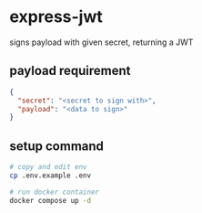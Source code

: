 # express-jwt

signs payload with given secret, returning a JWT

## payload requirement

```json
{
  "secret": "<secret to sign with>",
  "payload": "<data to sign>"
}
```

## setup command 

```sh
# copy and edit env
cp .env.example .env 

# run docker container
docker compose up -d
```
